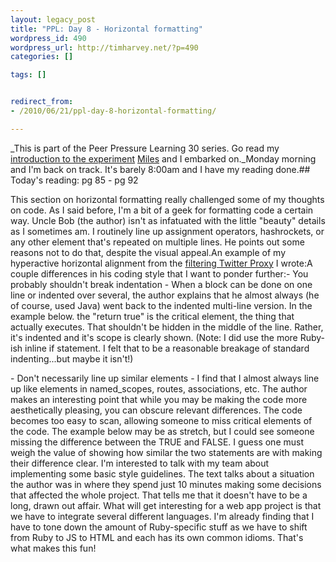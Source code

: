 ```yaml
---
layout: legacy_post
title: "PPL: Day 8 - Horizontal formatting"
wordpress_id: 490
wordpress_url: http://timharvey.net/?p=490
categories: []

tags: []


redirect_from:
- /2010/06/21/ppl-day-8-horizontal-formatting/

---
```


_This is part of the Peer Pressure Learning 30 series. Go read my [introduction to the experiment](/2010/06/11/peer-pressure-learning-experiment/) [Miles](http://mileszs.com/) and I embarked on._Monday morning and I'm back on track. It's barely 8:00am and I have my reading done.## Today's reading: pg 85 - pg 92

This section on horizontal formatting really challenged some of my thoughts on code. As I said before, I'm a bit of a geek for formatting code a certain way. Uncle Bob (the author) isn't as infatuated with the little "beauty" details as I sometimes am. I routinely line up assignment operators, hashrockets, or any other element that's repeated on multiple lines. He points out some reasons not to do that, despite the visual appeal.An example of my hyperactive horizontal alignment from the [filtering Twitter Proxy](http://twitter-proxy-production.heroku.com/) I wrote:<script src="http://pastie.org/1013462.js"></script>A couple differences in his coding style that I want to ponder further:- You probably shouldn't break indentation - When a block can be done on one line or indented over several, the author explains that he almost always (he of course, used Java) went back to the indented multi-line version. In the example below. the "return true" is the critical element, the thing that actually executes. That shouldn't be hidden in the middle of the line. Rather, it's indented and it's scope is clearly shown. (Note: I did use the more Ruby-ish inline if statement. I felt that to be a reasonable breakage of standard indenting...but maybe it isn't!)

<script src="http://pastie.org/1013463.js"></script>      - Don't necessarily line up similar elements - I find that I almost always line up like elements in named_scopes, routes, associations, etc. The author makes an interesting point that while you may be making the code more aesthetically pleasing, you can obscure relevant differences. The code becomes too easy to scan, allowing someone to miss critical elements of the code. The example below may be as stretch, but I could see someone missing the difference between the TRUE and FALSE. I guess one must weigh the value of showing how similar the two statements are with making their difference clear.

<script src="http://pastie.org/1013469.js"></script>I'm interested to talk with my team about implementing some basic style guidelines. The text talks about a situation the author was in where they spend just 10 minutes making some decisions that affected the whole project. That tells me that it doesn't have to be a long, drawn out affair. What will get interesting for a web app project is that we have to integrate several different languages. I'm already finding that I have to tone down the amount of Ruby-specific stuff as we have to shift from Ruby to JS to HTML and each has its own common idioms. That's what makes this fun!

